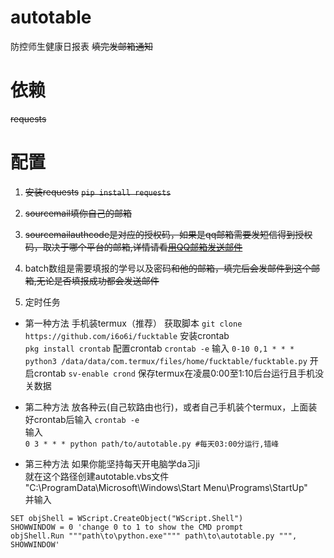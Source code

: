 # autotable
防控师生健康日报表
~~填完发邮箱通知~~

# 依赖
~~requests~~
# 配置
1. ~~安装requests~~
~~`pip install requests`~~

2. ~~sourcemail填你自己的邮箱~~
3. ~~sourcemailauthcode是对应的授权码，如果是qq邮箱需要发短信得到授权码，取决于哪个平台的邮箱,详情请看[用QQ邮箱发送邮件](https://blog.csdn.net/Momorrine/article/details/79881251)~~
4. batch数组是需要填报的学号以及密码~~和他的邮箱，填完后会发邮件到这个邮箱,无论是否填报成功都会发送邮件~~

5. 定时任务


  * 第一种方法 手机装termux（推荐） 
  获取脚本
  `git clone https://github.com/i6o6i/fucktable`
  安装crontab  
  `pkg install crontab`
  配置crontab
  `crontab -e`
  输入
  `0-10 0,1 * * * python3 /data/data/com.termux/files/home/fucktable/fucktable.py`
  开启crontab
  `sv-enable crond`
  保存termux在凌晨0:00至1:10后台运行且手机没关数据
  * 第二种方法 放各种云(自己软路由也行)，或者自己手机装个termux，上面装好crontab后输入
  `crontab -e`  
  输入  
  `0 3 * * * python path/to/autotable.py #每天03:00分运行,错峰`  
  
  * 第三种方法 如果你能坚持每天开电脑学da习ji  
  就在这个路径创建autotable.vbs文件  
  "C:\ProgramData\Microsoft\Windows\Start Menu\Programs\StartUp"  
  并输入  
  ``` vbs
  SET objShell = WScript.CreateObject("WScript.Shell")
  SHOWWINDOW = 0 'change 0 to 1 to show the CMD prompt
  objShell.Run """path\to\python.exe"""" path\to\autotable.py """, SHOWWINDOW'
  ```
